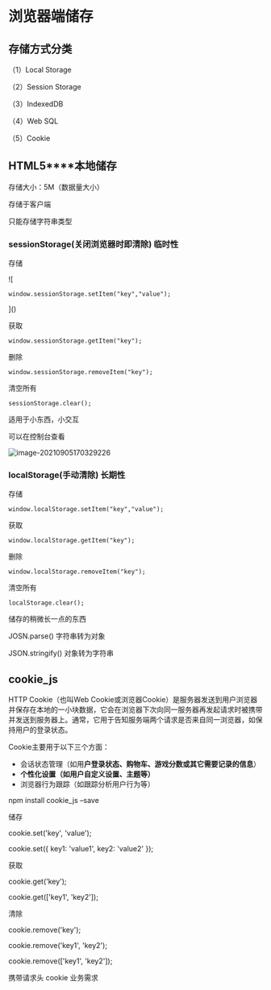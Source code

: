 # 浏览器端储存

## 存储方式分类

（1）Local Storage

（2）Session Storage

（3）IndexedDB

（4）Web SQL

（5）Cookie



## **HTML5****本地储存**

存储大小：5M（数据量大小）

存储于客户端

只能存储字符串类型



### sessionStorage(关闭浏览器时即清除) 临时性



存储

![

```
window.sessionStorage.setItem("key","value");
```

]()

获取

```
window.sessionStorage.getItem("key");
```

删除

```
window.sessionStorage.removeItem("key");
```

清空所有

```
sessionStorage.clear();
```

适用于小东西，小交互

可以在控制台查看

![image-20210905170329226](C:\Users\86150\AppData\Roaming\Typora\typora-user-images\image-20210905170329226.png)

### localStorage(手动清除) 长期性

存储

```
window.localStorage.setItem("key","value");
```

获取

```
window.localStorage.getItem("key");
```

删除

```
window.localStorage.removeItem("key");
```

清空所有

```
localStorage.clear();
```

储存的稍微长一点的东西

JOSN.parse() 字符串转为对象

JSON.stringify() 对象转为字符串



## **cookie_js**

HTTP Cookie（也叫Web Cookie或浏览器Cookie）是服务器发送到用户浏览器并保存在本地的一小块数据，它会在浏览器下次向同一服务器再发起请求时被携带并发送到服务器上。通常，它用于告知服务端两个请求是否来自同一浏览器，如保持用户的登录状态。

Cookie主要用于以下三个方面：

- 会话状态管理（如用**户登录状态、购物车、游戏分数或其它需要记录的信息**）
- **个性化设置（如用户自定义设置、主题等）**
- 浏览器行为跟踪（如跟踪分析用户行为等）

npm install cookie_js –save



储存

cookie.set('key', 'value');

cookie.set({ key1: 'value1', key2: 'value2' });



获取

cookie.get('key');

cookie.get(['key1', 'key2']);



清除

cookie.remove('key'); 

cookie.remove('key1', 'key2'); 

cookie.remove(['key1', 'key2']);



携带请求头 cookie 业务需求